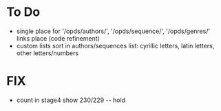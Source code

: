 # To Do

- single place for '/opds/authors/', '/opds/sequence/', '/opds/genres/' links place (code refinement)
- custom lists sort in authors/sequences list: cyrillic letters, latin letters, other letters/numbers

# FIX

- count in stage4 show 230/229 -- hold
